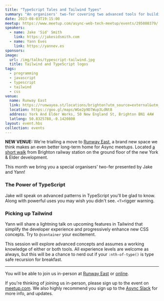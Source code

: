 ```yaml
---
title: "TypeScript Tales and Tailwind Types"
summary: "An organisers' two-fer covering two advanced tools for building the web"
date: 2023-08-03T19:15:00
meetup: https://www.meetup.com/async-web-tech-meetup/events/295080379/
speakers:
  - name: Jake 'Sid' Smith
    link: https://jakesidsmith.com
  - name: Yann Eves
    link: https://yannev.es
sponsors:
image:
  url: /img/talks/typescript-tailwind.jpg
  title: Tailwind and TypeScript logos
tags:
  - programming
  - javascript
  - typescript
  - tailwind
  - css
venue:
  name: Runway East
  link: https://runwayea.st/locations/brighton?utm_source=external&utm_medium=event&utm_campaign=sponsorship
  location: https://goo.gl/maps/WGe2p9D7Wup3LdNt8
  address: York And Elder Works, 50 New England St, Brighton BN1 4AW
  latlong: 50.8325788,-0.1420808
layout: event.hbs
collection: events
---
```


**NEW VENUE:** We're trialling a move to [Runway East](https://runwayea.st/locations/brighton?utm_source=external&utm_medium=event&utm_campaign=sponsorship), a brand new space we think makes an even better long-term home for Async meetups. Located [a short walk](https://goo.gl/maps/oKjqEjpyzC1sLKLp7) from Brighton railway station on the ground floor of the new York & Elder development.

This month we bring you a special organisers' two-fer presented by Jake and Yann!

### The Power of TypeScript

Jake will speak on advanced patterns in TypeScript you'll be glad to know. Along with powerful uses you may wish you didn't see. `<T>`rigger warning.

### Picking up Tailwind

Yann will share a lightning talk on upcoming features in Tailwind that simplify the developer experience and progressively enhance new CSS concepts. Try to `@container` your excitement.

This session will explore advanced concepts and assumes a working knowledge of either or both tools. All experience levels are welcome as always, but this will be a chance to nerd out if your `:nth-of-type()` is type safe recursion for breakfast.

---

You will be able to join us in-person at [Runway East](https://runwayea.st/locations/brighton?utm_source=external&utm_medium=event&utm_campaign=sponsorship) or [online](https://www.youtube.com/watch?v=RDVL4MIOiG8).

If you're thinking of joining us in-person, please sign up to the event on [meetup.com](https://www.meetup.com/async-web-tech-meetup/events/295080379/). We also highly recommend you sign up to the [Async Slack](https://join.slack.com/t/asyncjs/shared_invite/zt-1aguxx86q-XjF_yWcFoJ8fyYYzoqgDaQ) for more info, and updates.
